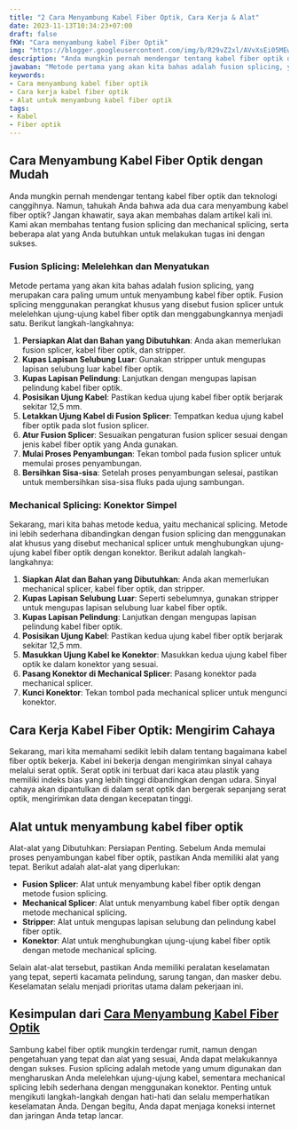 ```yaml
---
title: "2 Cara Menyambung Kabel Fiber Optik, Cara Kerja & Alat"
date: 2023-11-13T10:34:23+07:00
draft: false
fKW: "Cara menyambung kabel Fiber Optik"
img: "https://blogger.googleusercontent.com/img/b/R29vZ2xl/AVvXsEi05MEwmZyAMbd8XSJJX8_N0yLEXGeWgakm5d4NIKVEYyG8tRdx8upgrgl_6Fr8WfhUJcI6MpNU6gao5ehN9PLaJqTU8Wm4Zf5BTlPp9SSn_W37jwqh9xWRjxdIekr2xViP6ESbzdGXy9qqywXrmo_nNisQM1JqhqvP0TkvgvR_Hu5uQNP6c5nejiKmBGE9/s480/menyambung-kabel-fiber-optik.webp"
description: "Anda mungkin pernah mendengar tentang kabel fiber optik dan teknologi canggihnya. Namun, tahukah Anda bahwa ada dua cara menyambung kabel fiber optik? Jangan.."
jawaban: "Metode pertama yang akan kita bahas adalah fusion splicing, yang merupakan cara paling umum untuk menyambung kabel fiber optik. Sekarang, mari kita bahas metode kedua, yaitu mechanical splicing. Metode ini lebih sederhana dibandingkan dengan fusion splicing dan menggunakan alat khusus yang disebut mechanical splicer untuk menghubungkan ujung-ujung kabel fiber optik dengan konektor."
keywords:
- Cara menyambung kabel fiber optik
- Cara kerja kabel fiber optik
- Alat untuk menyambung kabel fiber optik
tags:
- Kabel
- Fiber optik
---
```


## Cara Menyambung Kabel Fiber Optik dengan Mudah

Anda mungkin pernah mendengar tentang kabel fiber optik dan teknologi canggihnya. Namun, tahukah Anda bahwa ada dua cara menyambung kabel fiber optik? Jangan khawatir, saya akan membahas dalam artikel kali ini. Kami akan membahas tentang fusion splicing dan mechanical splicing, serta beberapa alat yang Anda butuhkan untuk melakukan tugas ini dengan sukses.

### Fusion Splicing: Melelehkan dan Menyatukan

Metode pertama yang akan kita bahas adalah fusion splicing, yang merupakan cara paling umum untuk menyambung kabel fiber optik. Fusion splicing menggunakan perangkat khusus yang disebut fusion splicer untuk melelehkan ujung-ujung kabel fiber optik dan menggabungkannya menjadi satu. Berikut langkah-langkahnya:

1. **Persiapkan Alat dan Bahan yang Dibutuhkan**: Anda akan memerlukan fusion splicer, kabel fiber optik, dan stripper.
2. **Kupas Lapisan Selubung Luar**: Gunakan stripper untuk mengupas lapisan selubung luar kabel fiber optik.
3. **Kupas Lapisan Pelindung**: Lanjutkan dengan mengupas lapisan pelindung kabel fiber optik.
4. **Posisikan Ujung Kabel**: Pastikan kedua ujung kabel fiber optik berjarak sekitar 12,5 mm.
5. **Letakkan Ujung Kabel di Fusion Splicer**: Tempatkan kedua ujung kabel fiber optik pada slot fusion splicer.
6. **Atur Fusion Splicer**: Sesuaikan pengaturan fusion splicer sesuai dengan jenis kabel fiber optik yang Anda gunakan.
7. **Mulai Proses Penyambungan**: Tekan tombol pada fusion splicer untuk memulai proses penyambungan.
8. **Bersihkan Sisa-sisa**: Setelah proses penyambungan selesai, pastikan untuk membersihkan sisa-sisa fluks pada ujung sambungan.

### Mechanical Splicing: Konektor Simpel

Sekarang, mari kita bahas metode kedua, yaitu mechanical splicing. Metode ini lebih sederhana dibandingkan dengan fusion splicing dan menggunakan alat khusus yang disebut mechanical splicer untuk menghubungkan ujung-ujung kabel fiber optik dengan konektor. Berikut adalah langkah-langkahnya:

1. **Siapkan Alat dan Bahan yang Dibutuhkan**: Anda akan memerlukan mechanical splicer, kabel fiber optik, dan stripper.
2. **Kupas Lapisan Selubung Luar**: Seperti sebelumnya, gunakan stripper untuk mengupas lapisan selubung luar kabel fiber optik.
3. **Kupas Lapisan Pelindung**: Lanjutkan dengan mengupas lapisan pelindung kabel fiber optik.
4. **Posisikan Ujung Kabel**: Pastikan kedua ujung kabel fiber optik berjarak sekitar 12,5 mm.
5. **Masukkan Ujung Kabel ke Konektor**: Masukkan kedua ujung kabel fiber optik ke dalam konektor yang sesuai.
6. **Pasang Konektor di Mechanical Splicer**: Pasang konektor pada mechanical splicer.
7. **Kunci Konektor**: Tekan tombol pada mechanical splicer untuk mengunci konektor.

## Cara Kerja Kabel Fiber Optik: Mengirim Cahaya

Sekarang, mari kita memahami sedikit lebih dalam tentang bagaimana kabel fiber optik bekerja. Kabel ini bekerja dengan mengirimkan sinyal cahaya melalui serat optik. Serat optik ini terbuat dari kaca atau plastik yang memiliki indeks bias yang lebih tinggi dibandingkan dengan udara. Sinyal cahaya akan dipantulkan di dalam serat optik dan bergerak sepanjang serat optik, mengirimkan data dengan kecepatan tinggi.

## Alat untuk menyambung kabel fiber optik

Alat-alat yang Dibutuhkan: Persiapan Penting. Sebelum Anda memulai proses penyambungan kabel fiber optik, pastikan Anda memiliki alat yang tepat. Berikut adalah alat-alat yang diperlukan:

- **Fusion Splicer**: Alat untuk menyambung kabel fiber optik dengan metode fusion splicing.
- **Mechanical Splicer**: Alat untuk menyambung kabel fiber optik dengan metode mechanical splicing.
- **Stripper**: Alat untuk mengupas lapisan selubung dan pelindung kabel fiber optik.
- **Konektor**: Alat untuk menghubungkan ujung-ujung kabel fiber optik dengan metode mechanical splicing.

Selain alat-alat tersebut, pastikan Anda memiliki peralatan keselamatan yang tepat, seperti kacamata pelindung, sarung tangan, dan masker debu. Keselamatan selalu menjadi prioritas utama dalam pekerjaan ini.

## Kesimpulan dari [Cara Menyambung Kabel Fiber Optik](/tutorial)

Sambung kabel fiber optik mungkin terdengar rumit, namun dengan pengetahuan yang tepat dan alat yang sesuai, Anda dapat melakukannya dengan sukses. Fusion splicing adalah metode yang umum digunakan dan mengharuskan Anda melelehkan ujung-ujung kabel, sementara mechanical splicing lebih sederhana dengan menggunakan konektor. Penting untuk mengikuti langkah-langkah dengan hati-hati dan selalu memperhatikan keselamatan Anda. Dengan begitu, Anda dapat menjaga koneksi internet dan jaringan Anda tetap lancar.